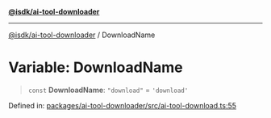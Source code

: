[**@isdk/ai-tool-downloader**](../README.md)

***

[@isdk/ai-tool-downloader](../globals.md) / DownloadName

# Variable: DownloadName

> `const` **DownloadName**: `"download"` = `'download'`

Defined in: [packages/ai-tool-downloader/src/ai-tool-download.ts:55](https://github.com/isdk/ai-tool-download.js/blob/842238d8ef64fc000a1b7d35ec42e3051ba476c6/src/ai-tool-download.ts#L55)
